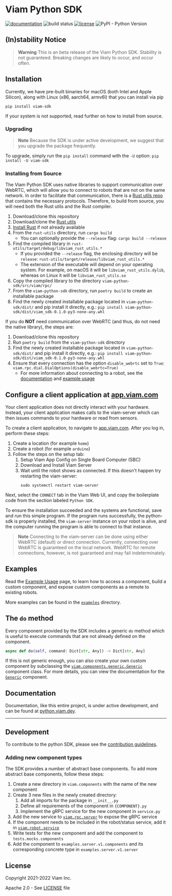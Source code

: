 # Viam Python SDK
[![documentation](https://img.shields.io/static/v1?label=docs&message=python.viam.dev&color=informational)](https://python.viam.dev)
![build status](https://github.com/viamrobotics/python-sdk/actions/workflows/test.yml/badge.svg)
[![license](https://img.shields.io/badge/license-Apache_2.0-blue)](https://github.com/viamrobotics/viam-python-sdk/blob/main/LICENSE)
![PyPI - Python Version](https://img.shields.io/pypi/pyversions/viam-sdk)

## (In)stability Notice

> **Warning**
> This is an beta release of the Viam Python SDK. Stability is not guaranteed. Breaking changes are likely to occur, and occur often.

## Installation
Currently, we have pre-built binaries for macOS (both Intel and Apple Silicon), along with Linux (x86, aarch64, armv6l) that you can install via pip

`pip install viam-sdk`

If your system is not supported, read further on how to install from source.

### Upgrading

> **Note**
> Because the SDK is under active development, we suggest that you upgrade the package frequently.

To upgrade, simply run the `pip install` command with the `-U` option:
`pip install -U viam-sdk`

### Installing from Source
The Viam Python SDK uses native libraries to support communication over WebRTC, which will allow you to connect to robots that are not on the same network. In order to facilitate that communication, there is a [Rust utils repo](https://github.com/viamrobotics/rust-utils) that contains the necessary protocols. Therefore, to build from source, you will need both the Rust utils and the Rust compiler.

1. Download/clone this repository
1. Download/clone the [Rust utils](https://github.com/viamrobotics/rust-utils)
1. [Install Rust](https://www.rust-lang.org/tools/install) if not already available
1. From the `rust-utils` directory, run `cargo build`
    * You can optionally provide the `--release` flag: `cargo build --release`
1. Find the compiled library in `rust-utils/target/debug/libviam_rust_utils.*`
    * If you provided the `--release` flag, the enclosing directory will be `release`: `rust-utils/target/release/libviam_rust_utils.*`
    * The extension of the executable will depend on your operating system. For example, on macOS it will be `libviam_rust_utils.dylib`, whereas on Linux it will be `libviam_rust_utils.so`
1. Copy the compiled library to the directory `viam-python-sdk/src/viam/rpc/`
1. From the `viam-python-sdk` directory, run `poetry build` to create an installable package
1. Find the newly created installable package located in `viam-python-sdk/dist/` and pip install it directly, e.g.: `pip install viam-python-sdk/dist/viam_sdk-0.1.0-py3-none-any.whl`


If you do **NOT** need communication over WebRTC (and thus, do not need the native library), the steps are:

1. Download/clone this repository
1. Run `poetry build` from the `viam-python-sdk` directory
1. Find the newly created installable package located in `viam-python-sdk/dist/` and pip install it directly, e.g.: `pip install viam-python-sdk/dist/viam_sdk-0.1.0-py3-none-any.whl`
1. Ensure that every connection has the option `disable_webrtc` set to `True`: `viam.rpc.dial.DialOptions(disable_webrtc=True)`
    * For more information about connecting to a robot, see the [documentation](https://python.viam.dev) and [example usage](https://python.viam.dev/examples/example.html)

## Configure a client application at [app.viam.com](https://app.viam.com)

Your client application does not directly interact with your hardware. Instead, your client application makes calls to the viam-server which can then issues commands to your hardware or read from sensors.

To create a client application, to navigate to [app.viam.com](https://app.viam.com). After you log in, perform these steps:

1. Create a location (for example `home`)
2. Create a robot (for example `arduino`)
3. Follow the steps on the setup tab:
   1. Setup Viam App Config on Single Board Computer (SBC)
   2. Download and Install Viam Server
   3. Wait until the robot shows as connected. If this doesn't happen try restarting the viam-server:
      ```
      sudo systemctl restart viam-server
      ```

Next, select the `CONNECT` tab in the Viam Web UI, and copy the boilerplate code from the section labeled `Python SDK`.

To ensure the installation succeeded and the systems are functional, save and run this simple program. If the program runs successfully, the python-sdk is properly installed, the `viam-server` instance on your robot is alive, and the computer running the program is able to connect to that instance.

> **Note**
> Connecting to the viam-server can be done using either WebRTC (default) or direct connection. Currently, connecting over WebRTC is guaranteed on the local network. WebRTC for remote connections, however, is not guaranteed and may fail indeterminately.

## Examples
Read the [Example Usage](https://python.viam.dev/examples/example.html) page, to learn how to access a component, build a custom component, and expose
custom components as a remote to existing robots.

More examples can be found in the [`examples`](/examples) directory.

## The `do` method
Every component provided by the SDK includes a generic `do` method which is useful to execute commands that are not already defined on the component.
```python
async def do(self, command: Dict[str, Any]) -> Dict[str, Any]
```

If this is not generic enough, you can also create your own custom component by subclassing the [`viam.components.generic.Generic`](https://python.viam.dev/autoapi/viam/components/generic/index.html) component
class. For more details, you can view the documentation for the [`Generic`](https://python.viam.dev/autoapi/viam/components/generic/index.html) component.

## Documentation
Documentation, like this entire project, is under active development, and can be found at [python.viam.dev](https://python.viam.dev).

---
## Development
To contribute to the python SDK, please see the [contribution guidelines](https://python.viam.dev/contributing.html).

### Adding new component types
The SDK provides a number of abstract base components. To add more abstract base components, follow these steps:

1. Create a new directory in `viam.components` with the name of the new component
2. Create 3 new files in the newly created directory:
    1. Add all imports for the package in `__init__.py`
    2. Define all requirements of the component in `{COMPONENT}.py`
    3. Implement the gRPC service for the new component in `service.py`
3. Add the new service to [`viam.rpc.server`](https://python.viam.dev/autoapi/viam/rpc/server/index.html) to expose the gRPC service
4. If the component needs to be included in the robot/status service, add it in [`viam.robot.service`](https://python.viam.dev/autoapi/viam/robot/service/index.html)
5. Write tests for the new component and add the component to `tests.mocks.components`
6. Add the component to `examples.server.v1.components` and its corresponding concrete type in `examples.server.v1.server`

## License
Copyright 2021-2022 Viam Inc.

Apache 2.0 - See [LICENSE](https://github.com/viamrobotics/viam-python-sdk/blob/main/LICENSE) file
